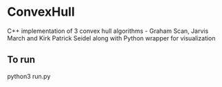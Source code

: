 # ConvexHull
C++ implementation of 3 convex hull algorithms - Graham Scan, Jarvis March and Kirk Patrick Seidel along with Python wrapper for visualization

## To run
  python3 run.py
